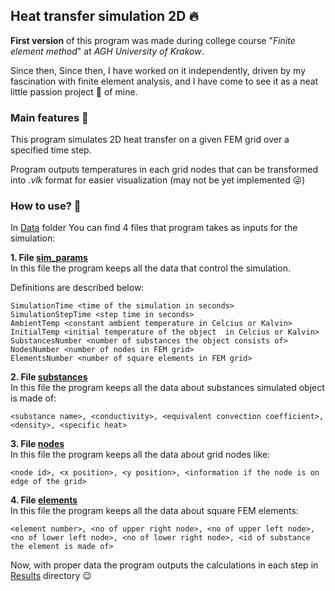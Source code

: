 ## Heat transfer simulation 2D 🔥

**First version** of this program was made during college course "_Finite element method_"
at _AGH University of Krakow_.

Since then, Since then, I have worked on it independently,
driven by my fascination with finite element analysis,
and I have come to see it as a neat little passion project 🌻 of mine.

### Main features 👀

This program simulates 2D heat transfer on a given FEM grid over a specified time step.

Program outputs temperatures in each grid nodes that can be transformed into _.vlk_ format for easier visualization (may not be yet implemented 😜)

### How to use? 📰
In [Data](./Data) folder You can find 4 files that program takes as inputs for the simulation:

**1. File [sim_params](./Data/sim_params.txt)**\
In this file the program keeps all the data that control the simulation.

Definitions are described below:
```
SimulationTime <time of the simulation in seconds>
SimulationStepTime <step time in seconds>
AmbientTemp <constant ambient temperature in Celcius or Kalvin>
InitialTemp <initial temperature of the object  in Celcius or Kalvin>
SubstancesNumber <number of substances the object consists of>
NodesNumber <number of nodes in FEM grid>
ElementsNumber <number of square elements in FEM grid>
```
**2. File [substances](./Data/substances.csv)**\
In this file the program keeps all the data about substances simulated object is made of:

```
<substance name>, <conductivity>, <equivalent convection coefficient>, <density>, <specific heat>
```

**3. File [nodes](Data/nodes.csv)**\
In this file the program keeps all the data about grid nodes like:

```
<node id>, <x position>, <y position>, <information if the node is on edge of the grid>
```

**4. File [elements](Data/elements.csv)**\
In this file the program keeps all the data about square FEM elements:

```
<element number>, <no of upper right node>, <no of upper left node>, <no of lower left node>, <no of lower right node>, <id of substance the element is made of>
```

Now, with proper data the program outputs the calculations in each step in [Results](Results) directory 😉


